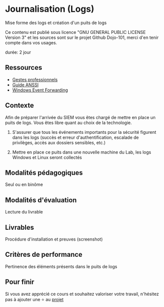 # Journalisation (Logs)

Mise forme des logs et création d'un puits de logs

Ce contenu est publié sous licence "GNU GENERAL PUBLIC LICENSE Version 3" et les sources sont sur le projet Github Dojo-101, merci d'en tenir compte dans vos usages.

durée: 2 jour

## Ressources

* [Gestes professionnels](https://github.com/Aif4thah/Dojo-101)
* [Guide ANSSI](https://cyber.gouv.fr/publications)
* [Windows Event Forwarding](https://learn.microsoft.com/fr-fr/windows/security/operating-system-security/device-management/use-windows-event-forwarding-to-assist-in-intrusion-detection)

## Contexte

Afin de préparer l'arrivée du SIEM vous êtes chargé de mettre en place un puits de logs. 
Vous êtes libre quant au choix de la technologie.

1. S'assurer que tous les événements importants pour la sécurité figurent dans les logs (succès et erreur d'authentification, escalade de privilèges, accès aux dossiers sensibles, etc.)

2. Mettre en place ce puits dans une nouvelle machine du Lab, les logs Windows et Linux seront collectés


## Modalités pédagogiques

Seul ou en binôme

## Modalités d'évaluation

Lecture du livrable

## Livrables

Procédure d'installation et preuves (screenshot)

## Critères de performance

Pertinence des éléments présents dans le puits de logs

## Pour finir

Si vous avez apprécié ce cours et souhaitez valoriser votre travail, n'hésitez pas à ajouter une ⭐ au [projet](https://github.com/Aif4thah/Dojo-101)